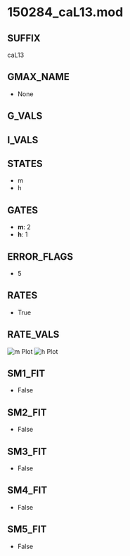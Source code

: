 # 150284_caL13.mod

## SUFFIX

caL13

## GMAX_NAME

- None

## G_VALS


## I_VALS


## STATES

- m
- h

## GATES

- **m**: 2
- **h**: 1

## ERROR_FLAGS

- 5

## RATES

- True

## RATE_VALS

![m Plot](/Users/pbozelos/Dropbox/icg-Chai-Panos/supermodels/output_markdown_files/Ca/150284_caL13.mod/images/m.png)
![h Plot](/Users/pbozelos/Dropbox/icg-Chai-Panos/supermodels/output_markdown_files/Ca/150284_caL13.mod/images/h.png)

## SM1_FIT

- False

## SM2_FIT

- False

## SM3_FIT

- False

## SM4_FIT

- False

## SM5_FIT

- False

